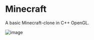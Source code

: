# Minecraft
A basic Minecraft-clone in C++ OpenGL.

![image](https://user-images.githubusercontent.com/28149037/110007236-16162280-7ce0-11eb-8576-941830ae4ead.png)

